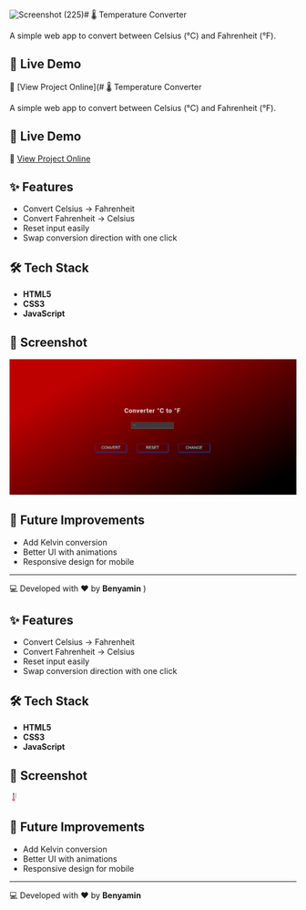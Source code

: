 <img width="1920" height="907" alt="Screenshot (225)" src="https://github.com/user-attachments/assets/db8d6438-3dbc-4c9b-aaff-9b8a905d62b6" /># 🌡️ Temperature Converter

A simple web app to convert between Celsius (°C) and Fahrenheit (°F).

## 🚀 Live Demo

🔗 [View Project Online](# 🌡️ Temperature Converter

A simple web app to convert between Celsius (°C) and Fahrenheit (°F).

## 🚀 Live Demo

🔗 [View Project Online](https://benyamin021.github.io/temperature-converter/)

## ✨ Features

* Convert Celsius → Fahrenheit
* Convert Fahrenheit → Celsius
* Reset input easily
* Swap conversion direction with one click

## 🛠️ Tech Stack

* **HTML5**
* **CSS3**
* **JavaScript**

## 📸 Screenshot

![screenshot](img/Screenshot.png)

## 📌 Future Improvements

* Add Kelvin conversion
* Better UI with animations
* Responsive design for mobile

---

💻 Developed with ❤️ by **Benyamin**
)

## ✨ Features

* Convert Celsius → Fahrenheit
* Convert Fahrenheit → Celsius
* Reset input easily
* Swap conversion direction with one click

## 🛠️ Tech Stack

* **HTML5**
* **CSS3**
* **JavaScript**

## 📸 Screenshot

![screenshot](img/thermometer.png)

## 📌 Future Improvements

* Add Kelvin conversion
* Better UI with animations
* Responsive design for mobile

---

💻 Developed with ❤️ by **Benyamin**
